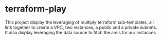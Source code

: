 # terraform-play
This project display the leveraging of multiply terraform sub-templates, all link together to create a VPC, two instances, a public and a private subnets. It also display leveraging the data source to fitch the amis for our instances  
